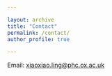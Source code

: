 ```yaml
---

layout: archive
title: "Contact"
permalink: /contact/
author_profile: true

---
```


Email: xiaoxiao.ling@phc.ox.ac.uk
